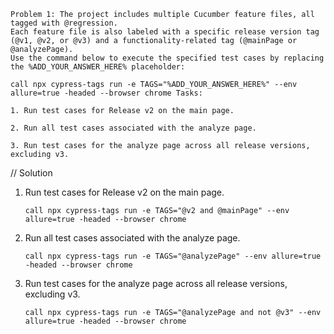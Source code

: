 
    Problem 1: The project includes multiple Cucumber feature files, all tagged with @regression. 
    Each feature file is also labeled with a specific release version tag (@v1, @v2, or @v3) and a functionality-related tag (@mainPage or @analyzePage). 
    Use the command below to execute the specified test cases by replacing the %ADD_YOUR_ANSWER_HERE% placeholder:

    call npx cypress-tags run -e TAGS="%ADD_YOUR_ANSWER_HERE%" --env allure=true -headed --browser chrome Tasks:

    1. Run test cases for Release v2 on the main page.

    2. Run all test cases associated with the analyze page.

    3. Run test cases for the analyze page across all release versions, excluding v3.


// Solution

  1. Run test cases for Release v2 on the main page.

      ``` call npx cypress-tags run -e TAGS="@v2 and @mainPage" --env allure=true -headed --browser chrome ```

  2. Run all test cases associated with the analyze page.

      ``` call npx cypress-tags run -e TAGS="@analyzePage" --env allure=true -headed --browser chrome ```

  3. Run test cases for the analyze page across all release versions, excluding v3.

      ``` call npx cypress-tags run -e TAGS="@analyzePage and not @v3" --env allure=true -headed --browser chrome ```